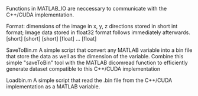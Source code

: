 Functions in MATLAB_IO are neccessary to communicate with the C++/CUDA implementation.

Format: dimensions of the image in x, y, z directions stored in short int format; Image data stored in float32 format follows immediately afterwards.
[short] [short] [short] [float] ... [float]

SaveToBin.m
A simple script that convert any MATLAB variable into a bin file that store the data as well as the dimension of the variable. Combine this simple "saveToBin" tool with the MATLAB dicomread function to efficiently generate dataset compatible to this C++/CUDA implementation

Loadbin.m
A simple script that read the .bin file from the C++/CUDA implementation as a MATLAB variable.
